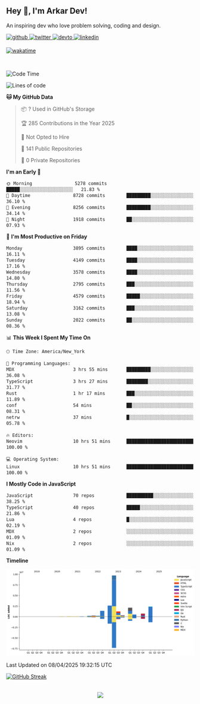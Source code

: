 ## Hey 👋, I'm Arkar Dev!  

An inspiring dev who love problem solving, coding and design.

<a href="https://github.com/Riley1101" target="_blank">
<img src=https://img.shields.io/badge/github-%2324292e.svg?&style=for-the-badge&logo=github&logoColor=white alt=github style="margin-bottom: 5px;" />
</a>
<a href="https://twitter.com/arkardev" target="_blank">
<img src=https://img.shields.io/badge/twitter-%2300acee.svg?&style=for-the-badge&logo=twitter&logoColor=white alt=twitter style="margin-bottom: 5px;" />
</a>
<a href="https://dev.to/riley1101" target="_blank">
<img src=https://img.shields.io/badge/dev.to-%2308090A.svg?&style=for-the-badge&logo=dev.to&logoColor=white alt=devto style="margin-bottom: 5px;" />
</a>
<a href="https://linkedin.com/in/arkar-kaung-myat" target="_blank">
<img src=https://img.shields.io/badge/linkedin-%231E77B5.svg?&style=for-the-badge&logo=linkedin&logoColor=white alt=linkedin style="margin-bottom: 5px;" />
</a>
  
[![wakatime](https://wakatime.com/badge/user/cf23b6e3-75f8-4c04-b0e3-273191c8d2ec.svg)](https://wakatime.com/@cf23b6e3-75f8-4c04-b0e3-273191c8d2ec)

<br/>

<!--START_SECTION:waka-->
![Code Time](http://img.shields.io/badge/Code%20Time-1%2C361%20hrs%2033%20mins-blue)

![Lines of code](https://img.shields.io/badge/From%20Hello%20World%20I%27ve%20Written-22.1%20million%20lines%20of%20code-blue)

**🐱 My GitHub Data** 

> 📦 ? Used in GitHub's Storage 
 > 
> 🏆 285 Contributions in the Year 2025
 > 
> 🚫 Not Opted to Hire
 > 
> 📜 141 Public Repositories 
 > 
> 🔑 0 Private Repositories 
 > 
**I'm an Early 🐤** 

```text
🌞 Morning                5278 commits        █████░░░░░░░░░░░░░░░░░░░░   21.83 % 
🌆 Daytime                8728 commits        █████████░░░░░░░░░░░░░░░░   36.10 % 
🌃 Evening                8256 commits        █████████░░░░░░░░░░░░░░░░   34.14 % 
🌙 Night                  1918 commits        ██░░░░░░░░░░░░░░░░░░░░░░░   07.93 % 
```
📅 **I'm Most Productive on Friday** 

```text
Monday                   3895 commits        ████░░░░░░░░░░░░░░░░░░░░░   16.11 % 
Tuesday                  4149 commits        ████░░░░░░░░░░░░░░░░░░░░░   17.16 % 
Wednesday                3578 commits        ████░░░░░░░░░░░░░░░░░░░░░   14.80 % 
Thursday                 2795 commits        ███░░░░░░░░░░░░░░░░░░░░░░   11.56 % 
Friday                   4579 commits        █████░░░░░░░░░░░░░░░░░░░░   18.94 % 
Saturday                 3162 commits        ███░░░░░░░░░░░░░░░░░░░░░░   13.08 % 
Sunday                   2022 commits        ██░░░░░░░░░░░░░░░░░░░░░░░   08.36 % 
```


📊 **This Week I Spent My Time On** 

```text
🕑︎ Time Zone: America/New_York

💬 Programming Languages: 
MDX                      3 hrs 55 mins       █████████░░░░░░░░░░░░░░░░   36.08 % 
TypeScript               3 hrs 27 mins       ████████░░░░░░░░░░░░░░░░░   31.77 % 
Rust                     1 hr 17 mins        ███░░░░░░░░░░░░░░░░░░░░░░   11.89 % 
conf                     54 mins             ██░░░░░░░░░░░░░░░░░░░░░░░   08.31 % 
netrw                    37 mins             █░░░░░░░░░░░░░░░░░░░░░░░░   05.78 % 

🔥 Editors: 
Neovim                   10 hrs 51 mins      █████████████████████████   100.00 % 

💻 Operating System: 
Linux                    10 hrs 51 mins      █████████████████████████   100.00 % 
```

**I Mostly Code in JavaScript** 

```text
JavaScript               70 repos            ██████████░░░░░░░░░░░░░░░   38.25 % 
TypeScript               40 repos            █████░░░░░░░░░░░░░░░░░░░░   21.86 % 
Lua                      4 repos             █░░░░░░░░░░░░░░░░░░░░░░░░   02.19 % 
MDX                      2 repos             ░░░░░░░░░░░░░░░░░░░░░░░░░   01.09 % 
Nix                      2 repos             ░░░░░░░░░░░░░░░░░░░░░░░░░   01.09 % 
```



**Timeline**

![Lines of Code chart](https://raw.githubusercontent.com/Riley1101/Riley1101/main/assets/bar_graph.png)


 Last Updated on 08/04/2025 19:32:15 UTC
<!--END_SECTION:waka-->

[![GitHub Streak](https://streak-stats.demolab.com?user=Riley1101)](https://git.io/streak-stats)
  
<br/>  
<div align="center">
<img src="https://komarev.com/ghpvc/?username=Riley1101&&style=flat-square" align="center" />
</div>  

